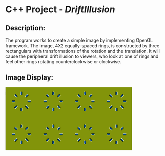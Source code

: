 # C++ Project - *DriftIllusion*

## Description:
The program works to create a simple image by implementing OpenGL framework.   The image, 4X2 equally-spaced rings, is constructed by three rectangulars with transformations of the rotation and the translation.  It will cause the peripheral drift illusion to viewers, who look at one of rings and feel other rings rotating counterclockwise or clockwise.

## Image Display:

<img src='https://github.com/lxy878/Illusion_Image/blob/master/image_demo.png' width="400" height="200" title='Video Walkthrough' width='' alt='Video Walkthrough' />
